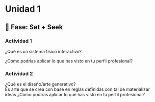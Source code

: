 # Unidad 1

## 🔎 Fase: Set + Seek

### Actividad 1
¿Qué es un sistema físico interactivo?  
  
¿Cómo podrías aplicar lo que has visto en tu perfil profesional?  
  
### Actividad 2  
¿Qué es el diseño/arte generativo?  
Es arte que se crea con base en reglas definidas con tal de materializar ideas
¿Cómo podrías aplicar lo que has visto en tu perfil profesional?  
  
